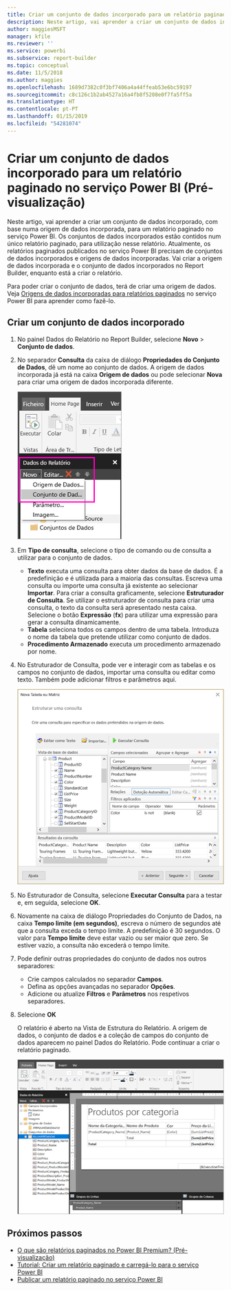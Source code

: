 ```yaml
---
title: Criar um conjunto de dados incorporado para um relatório paginado do Power BI (Pré-visualização)
description: Neste artigo, vai aprender a criar um conjunto de dados incorporado, com base numa origem de dados incorporada, para um relatório paginado no serviço Power BI.
author: maggiesMSFT
manager: kfile
ms.reviewer: ''
ms.service: powerbi
ms.subservice: report-builder
ms.topic: conceptual
ms.date: 11/5/2018
ms.author: maggies
ms.openlocfilehash: 1689d7382c0f3bf7406a4a44ffeab53e6bc59197
ms.sourcegitcommit: c8c126c1b2ab4527a16a4fb8f5208e0f7fa5ff5a
ms.translationtype: HT
ms.contentlocale: pt-PT
ms.lasthandoff: 01/15/2019
ms.locfileid: "54281074"
---
```

# <a name="create-an-embedded-dataset-for-a-paginated-report-in-the-power-bi-service-preview"></a>Criar um conjunto de dados incorporado para um relatório paginado no serviço Power BI (Pré-visualização)
Neste artigo, vai aprender a criar um conjunto de dados incorporado, com base numa origem de dados incorporada, para um relatório paginado no serviço Power BI. Os conjuntos de dados incorporados estão contidos num único relatório paginado, para utilização nesse relatório. Atualmente, os relatórios paginados publicados no serviço Power BI precisam de conjuntos de dados incorporados e origens de dados incorporadas. Vai criar a origem de dados incorporada e o conjunto de dados incorporados no Report Builder, enquanto está a criar o relatório. 

Para poder criar o conjunto de dados, terá de criar uma origem de dados. Veja [Origens de dados incorporadas para relatórios paginados](paginated-reports-embedded-data-source.md) no serviço Power BI para aprender como fazê-lo.
  
## <a name="create-an-embedded-dataset"></a>Criar um conjunto de dados incorporado
  
1. No painel Dados do Relatório no Report Builder, selecione **Novo** > **Conjunto de dados**.

1. No separador **Consulta** da caixa de diálogo **Propriedades do Conjunto de Dados**, dê um nome ao conjunto de dados. A origem de dados incorporada já está na caixa **Origem de dados** ou pode selecionar **Nova** para criar uma origem de dados incorporada diferente.
 
   ![Novo Conjunto de Dados](media/paginated-reports-create-embedded-dataset/power-bi-paginated-new-dataset.png)  

3. Em **Tipo de consulta**, selecione o tipo de comando ou de consulta a utilizar para o conjunto de dados. 
    - **Texto** executa uma consulta para obter dados da base de dados. É a predefinição e é utilizada para a maioria das consultas. Escreva uma consulta ou importe uma consulta já existente ao selecionar **Importar**. Para criar a consulta graficamente, selecione **Estruturador de Consulta**. Se utilizar o estruturador de consulta para criar uma consulta, o texto da consulta será apresentado nesta caixa. Selecione o botão **Expressão** (**fx**) para utilizar uma expressão para gerar a consulta dinamicamente. 
    - **Tabela** seleciona todos os campos dentro de uma tabela. Introduza o nome da tabela que pretende utilizar como conjunto de dados.
    - **Procedimento Armazenado** executa um procedimento armazenado por nome.

4. No Estruturador de Consulta, pode ver e interagir com as tabelas e os campos no conjunto de dados, importar uma consulta ou editar como texto. Também pode adicionar filtros e parâmetros aqui. 

    ![Estruturador de consulta](media/paginated-reports-create-embedded-dataset/power-bi-paginated-embedded-dataset-edit-query.png)

5. No Estruturador de Consulta, selecione **Executar Consulta** para a testar e, em seguida, selecione **OK**.

1. Novamente na caixa de diálogo Propriedades do Conjunto de Dados, na caixa  **Tempo limite (em segundos)**, escreva o número de segundos até que a consulta exceda o tempo limite. A predefinição é 30 segundos. O valor para **Tempo limite** deve estar vazio ou ser maior que zero. Se estiver vazio, a consulta não excederá o tempo limite.

7.  Pode definir outras propriedades do conjunto de dados nos outros separadores:
    - Crie campos calculados no separador **Campos**.
    - Defina as opções avançadas no separador **Opções**.
    - Adicione ou atualize **Filtros** e **Parâmetros** nos respetivos separadores.

8. Selecione **OK**
 
   O relatório é aberto na Vista de Estrutura do Relatório. A origem de dados, o conjunto de dados e a coleção de campos do conjunto de dados aparecem no painel Dados do Relatório. Pode continuar a criar o relatório paginado.  

    ![Conjunto de dados na Vista de Estrutura do Relatório](media/paginated-reports-create-embedded-dataset/power-bi-paginated-embedded-dataset-report-design-view.png) 
 
## <a name="next-steps"></a>Próximos passos 

- [O que são relatórios paginados no Power BI Premium? (Pré-visualização)](paginated-reports-report-builder-power-bi.md)  
- [Tutorial: Criar um relatório paginado e carregá-lo para o serviço Power BI](paginated-reports-quickstart-aw.md)
- [Publicar um relatório paginado no serviço Power BI](paginated-reports-save-to-power-bi-service.md)

